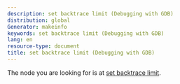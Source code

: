```yaml
---
description: set backtrace limit (Debugging with GDB)
distribution: global
Generator: makeinfo
keywords: set backtrace limit (Debugging with GDB)
lang: en
resource-type: document
title: set backtrace limit (Debugging with GDB)
---
```

The node you are looking for is at [set backtrace limit](Backtrace.html#set-backtrace-limit).
